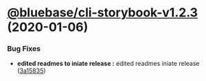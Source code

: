 # [@bluebase/cli-storybook-v1.2.3](https://github.com/BlueBaseJS/cli.git/compare/@bluebase/cli-storybook-v1.2.2...@bluebase/cli-storybook-v1.2.3) (2020-01-06)


### Bug Fixes

* **edited readmes to iniate release :** edited readmes iniate release ([3a15835](https://github.com/BlueBaseJS/cli.git/commit/3a15835))
